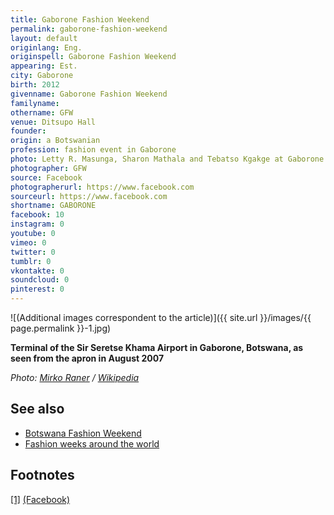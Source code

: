 ```yaml
---
title: Gaborone Fashion Weekend
permalink: gaborone-fashion-weekend
layout: default
originlang: Eng.
originspell: Gaborone Fashion Weekend
appearing: Est.
city: Gaborone
birth: 2012
givenname: Gaborone Fashion Weekend
familyname:
othername: GFW
venue: Ditsupo Hall
founder:
origin: a Botswanian
profession: fashion event in Gaborone
photo: Letty R. Masunga, Sharon Mathala and Tebatso Kgakge at Gaborone Fashion Weekend in 2012
photographer: GFW
source: Facebook
photographerurl: https://www.facebook.com
sourceurl: https://www.facebook.com
shortname: GABORONE
facebook: 10
instagram: 0
youtube: 0
vimeo: 0
twitter: 0
tumblr: 0
vkontakte: 0
soundcloud: 0
pinterest: 0
---
```


![(Additional images correspondent to the article)]({{ site.url }}/images/{{ page.permalink }}-1.jpg)

**Terminal of the Sir Seretse Khama Airport in Gaborone, Botswana, as seen from the apron in August 2007**

*Photo: [Mirko Raner](https://ru.wikipedia.org) / [Wikipedia](https://ru.wikipedia.org)*

## See also

+ [Botswana Fashion Weekend](botswana-fashion-weekend)
+ [Fashion weeks around the world](fashion-weeks-around-the-world)

## Footnotes

[[1]](#a1) <span id="f1"></span> [(Facebook)](https://www.facebook.com/pages/Gaborone-Fashion-Weekend/173340956134447)

